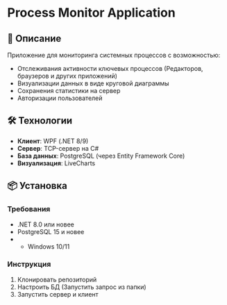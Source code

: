 # Process Monitor Application

## 📌 Описание

Приложение для мониторинга системных процессов с возможностью:
- Отслеживания активности ключевых процессов (Редакторов, браузеров и других приложений)
- Визуализации данных в виде круговой диаграммы
- Сохранения статистики на сервер
- Авторизации пользователей

## 🛠 Технологии

- **Клиент**: WPF (.NET 8/9)
- **Сервер**: TCP-сервер на C#
- **База данных**: PostgreSQL (через Entity Framework Core)
- **Визуализация**: LiveCharts

## 📦 Установка

### Требования
- .NET 8.0 или новее
- PostgreSQL 15 и новее
- - Windows 10/11

### Инструкция
1. Клонировать репозиторий
2. Настроить БД (Запустить запрос из папки)
3. Запустить сервер и клиент
